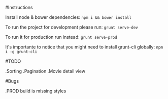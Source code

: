 #Instructions

Install node & bower dependencies:
`npm i && bower install`

To run the project for development please run:
`grunt serve-dev`

To run it for production run instead:
`grunt serve-prod`

It's importante to notice that you might need to install grunt-cli globally:
`npm i -g grunt-cli`



#TODO

.Sorting
.Pagination
.Movie detail view

#Bugs

.PROD build is missing styles
